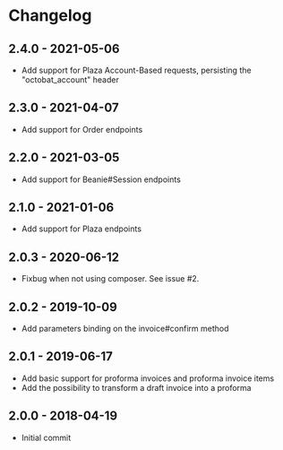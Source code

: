 # Changelog
## 2.4.0 - 2021-05-06
* Add support for Plaza Account-Based requests, persisting the "octobat_account" header

## 2.3.0 - 2021-04-07
* Add support for Order endpoints

## 2.2.0 - 2021-03-05
* Add support for Beanie#Session endpoints

## 2.1.0 - 2021-01-06
* Add support for Plaza endpoints

## 2.0.3 - 2020-06-12
* Fixbug when not using composer. See issue #2.

## 2.0.2 - 2019-10-09
* Add parameters binding on the invoice#confirm method

## 2.0.1 - 2019-06-17
* Add basic support for proforma invoices and proforma invoice items
* Add the possibility to transform a draft invoice into a proforma

## 2.0.0 - 2018-04-19
* Initial commit

